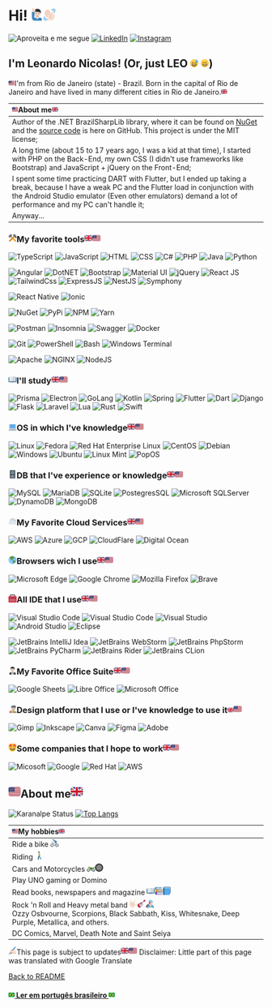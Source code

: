 # Hi! <img src="./img/emojis/1f64b-1f3fb-200d-2642-fe0f.svg" width="24"><img src="./img/emojis/1f44b-1f3fb.svg" width="24"> 
![Aproveita e me segue](https://img.shields.io/github/followers/leonardo-nicolas.svg?style=social&label=Follow&maxAge=2592000)
[![LinkedIn](https://img.shields.io/badge/LinkedIn-0077B5?style=for-the-badge&logo=linkedin&logoColor=white)](https://www.linkedin.com/in/leonardo-nicolas/)
[![Instagram](https://img.shields.io/badge/%40leonardonicolas.dev-%23E4405F.svg?style=for-the-badge&logo=Instagram&logoColor=white)](https://www.instagram.com/leonardonicolas.dev/)

## I'm Leonardo Nicolas! (Or, just LEO <img src="./img/emojis/1f605.svg" width="16"> <img src="./img/emojis/1f601.svg" width="16">)


<img height="12" src="./img/emojis/1f1fa-1f1f8.svg">I'm from Rio de Janeiro (state) - Brazil. Born in the capital of Rio de Janeiro and have lived in many different cities in Rio de Janeiro.<img height="12" src="./img/emojis/1f1ec-1f1e7.svg">

| <img height="12" src="./img/emojis/1f1fa-1f1f8.svg">About me<img height="12" src="./img/emojis/1f1ec-1f1e7.svg">                                                                                                                                            |
|:------------------------------------------------------------------------------------------------------------------------------------------------------------------------------------------------------------------------------------------------------------|
| Author of the .NET BrazilSharpLib library, where it can be found on [NuGet](https://www.nuget.org/packages/BrazilSharpLib/) and the [source code](https://github.com/leonardon397/BrazilSharpLib) is here on GitHub. This project is under the MIT license; | 
| A long time (about 15 to 17 years ago, I was a kid at that time), I started with PHP on the Back-End, my own CSS (I didn't use frameworks like Bootstrap) and JavaScript + jQuery on the Front-End;                                                         |
| I spent some time practicing DART with Flutter, but I ended up taking a break, because I have a weak PC and the Flutter load in conjunction with the Android Studio emulator (Even other emulators) demand a lot of performance and my PC can't handle it;  | 
| Anyway...                                                                                                                                                                                                                                                   |



### <img src="./img/emojis/2692.svg" width="16">My favorite tools<img height="16" src="./img/emojis/1f1ec-1f1e7.svg"><img height="16" src="./img/emojis/1f1fa-1f1f8.svg">
![TypeScript](https://img.shields.io/badge/TypeScript-007ACC?style=for-the-badge&logo=typescript&logoColor=white)
![JavaScript](https://img.shields.io/badge/JavaScript-323330?style=for-the-badge&logo=javascript&logoColor=F7DF1E)
![HTML](https://img.shields.io/badge/HTML5-E34F26?style=for-the-badge&logo=html5&logoColor=white)
![CSS](https://img.shields.io/badge/CSS3-1572B6?style=for-the-badge&logo=css3&logoColor=white)
![C#](https://img.shields.io/badge/C%23-239120?style=for-the-badge&logo=c-sharp&logoColor=white)
![PHP](https://img.shields.io/badge/PHP-777BB4?style=for-the-badge&logo=php&logoColor=white)
![Java](https://img.shields.io/badge/Java-ED8B00?style=for-the-badge&logo=java&logoColor=white)
![Python](https://img.shields.io/badge/Python-FFD43B?style=for-the-badge&logo=python&logoColor=blue)

![Angular](https://img.shields.io/badge/Angular-DD0031?style=for-the-badge&logo=angular&logoColor=white)
![DotNET](https://img.shields.io/badge/.NET-5C2D91?style=for-the-badge&logo=.net&logoColor=white)
![Bootstrap](https://img.shields.io/badge/Bootstrap-563D7C?style=for-the-badge&logo=bootstrap&logoColor=white)
![Material UI](https://img.shields.io/badge/Material%20UI-007FFF?style=for-the-badge&logo=mui&logoColor=white)
![jQuery](https://img.shields.io/badge/jQuery-0769AD?style=for-the-badge&logo=jquery&logoColor=white)
![React JS](https://img.shields.io/badge/React-20232A?style=for-the-badge&logo=react&logoColor=61DAFB)
![TailwindCss](https://img.shields.io/badge/Tailwind_CSS-38B2AC?style=for-the-badge&logo=tailwind-css&logoColor=white)
![ExpressJS](https://img.shields.io/badge/Express.js-000000?style=for-the-badge&logo=express&logoColor=white)
![NestJS](https://img.shields.io/badge/nestjs-E0234E?style=for-the-badge&logo=nestjs&logoColor=white)
![Symphony](https://img.shields.io/badge/Symfony-000000?style=for-the-badge&logo=Symfony&logoColor=white)

![React Native](https://img.shields.io/badge/React_Native-20232A?style=for-the-badge&logo=react&logoColor=61DAFB)
![Ionic](https://img.shields.io/badge/Ionic-3880FF?style=for-the-badge&logo=ionic&logoColor=white)

![NuGet](https://img.shields.io/badge/NuGet-004880?style=for-the-badge&logo=nuget&logoColor=white)
![PyPi](https://img.shields.io/badge/pypi-3775A9?style=for-the-badge&logo=pypi&logoColor=white)
![NPM](https://img.shields.io/badge/npm-CB3837?style=for-the-badge&logo=npm&logoColor=white)
![Yarn](https://img.shields.io/badge/Yarn-2C8EBB?style=for-the-badge&logo=yarn&logoColor=white)

![Postman](https://img.shields.io/badge/Postman-FF6C37?style=for-the-badge&logo=Postman&logoColor=white)
![Insomnia](https://img.shields.io/badge/Insomnia-black?style=for-the-badge&logo=insomnia&logoColor=5849BE)
![Swagger](https://img.shields.io/badge/Swagger-85EA2D?style=for-the-badge&logo=Swagger&logoColor=white)
![Docker](https://img.shields.io/badge/docker-%230db7ed.svg?style=for-the-badge&logo=docker&logoColor=white)

![Git](https://img.shields.io/badge/git-%23F05033.svg?style=for-the-badge&logo=git&logoColor=white)
![PowerShell](https://img.shields.io/badge/PowerShell-5391FE?style=for-the-badge&logo=PowerShell&logoColor=white)
![Bash](https://img.shields.io/badge/GNU%20Bash-4EAA25?style=for-the-badge&logo=GNU%20Bash&logoColor=white)
![Windows Terminal](https://img.shields.io/badge/windows%20terminal-4D4D4D?style=for-the-badge&logo=windows%20terminal&logoColor=white)

![Apache](https://img.shields.io/badge/apache-%23D42029.svg?style=for-the-badge&logo=apache&logoColor=white)
![NGINX](https://img.shields.io/badge/Nginx-009639?style=for-the-badge&logo=nginx&logoColor=white)
![NodeJS](https://img.shields.io/badge/Node.js-43853D?style=for-the-badge&logo=node.js&logoColor=white)


### <img src="./img/emojis/1f4d6.svg" width="16">I'll study<img height="16" src="./img/emojis/1f1ec-1f1e7.svg"><img height="16" src="./img/emojis/1f1fa-1f1f8.svg">
![Prisma](https://img.shields.io/badge/Prisma-3982CE?style=for-the-badge&logo=Prisma&logoColor=white)
![Electron](https://img.shields.io/badge/Electron-2B2E3A?style=for-the-badge&logo=electron&logoColor=9FEAF9)
![GoLang](https://img.shields.io/badge/Go-00ADD8?style=for-the-badge&logo=go&logoColor=white)
![Kotlin](https://img.shields.io/badge/Kotlin-0095D5?&style=for-the-badge&logo=kotlin&logoColor=white)
![Spring](https://img.shields.io/badge/Spring-6DB33F?style=for-the-badge&logo=spring&logoColor=white)
![Flutter](https://img.shields.io/badge/Flutter-02569B?style=for-the-badge&logo=flutter&logoColor=white)
![Dart](https://img.shields.io/badge/Dart-0175C2?style=for-the-badge&logo=dart&logoColor=white)
![Django](https://img.shields.io/badge/Django-092E20?style=for-the-badge&logo=django&logoColor=white)
![Flask](https://img.shields.io/badge/Flask-000000?style=for-the-badge&logo=flask&logoColor=white)
![Laravel](https://img.shields.io/badge/Laravel-FF2D20?style=for-the-badge&logo=laravel&logoColor=white)
![Lua](https://img.shields.io/badge/Lua-2C2D72?style=for-the-badge&logo=lua&logoColor=white)
![Rust](https://img.shields.io/badge/Rust-000000?style=for-the-badge&logo=rust&logoColor=white)
![Swift](https://img.shields.io/badge/Swift-FA7343?style=for-the-badge&logo=swift&logoColor=white)

### <img src="./img/emojis/1f4bb.svg" width="16">OS in which I've knowledge<img height="16" src="./img/emojis/1f1ec-1f1e7.svg"><img height="16" src="./img/emojis/1f1fa-1f1f8.svg">
![Linux](https://img.shields.io/badge/Linux-FCC624?style=for-the-badge&logo=linux&logoColor=black)
![Fedora](https://img.shields.io/badge/Fedora-294172?style=for-the-badge&logo=fedora&logoColor=white)
![Red Hat Enterprise Linux](https://img.shields.io/badge/Red%20Hat-EE0000?style=for-the-badge&logo=redhat&logoColor=white)
![CentOS](https://img.shields.io/badge/cent%20os-002260?style=for-the-badge&logo=centos&logoColor=F0F0F0)
![Debian](https://img.shields.io/badge/Debian-A81D33?style=for-the-badge&logo=debian&logoColor=white)
![Windows](https://img.shields.io/badge/Windows-0078D6?style=for-the-badge&logo=windows&logoColor=white)
![Ubuntu](https://img.shields.io/badge/Ubuntu-E95420?style=for-the-badge&logo=ubuntu&logoColor=white)
![Linux Mint](https://img.shields.io/badge/Linux_Mint-87CF3E?style=for-the-badge&logo=linux-mint&logoColor=white)
![PopOS](https://img.shields.io/badge/Pop!_OS-48B9C7?style=for-the-badge&logo=Pop!_OS&logoColor=white)

###  <img src="./img/emojis/1f5c4.svg" width="16">DB that I've experience or knowledge<img height="16" src="./img/emojis/1f1ec-1f1e7.svg"><img height="16" src="./img/emojis/1f1fa-1f1f8.svg">
![MySQL](https://img.shields.io/badge/mysql-%2300f.svg?style=for-the-badge&logo=mysql&logoColor=white)
![MariaDB](https://img.shields.io/badge/MariaDB-003545?style=for-the-badge&logo=mariadb&logoColor=white)
![SQLite](https://img.shields.io/badge/sqlite-%2307405e.svg?style=for-the-badge&logo=sqlite&logoColor=white)
![PostegresSQL](https://img.shields.io/badge/PostgreSQL-316192?style=for-the-badge&logo=postgresql&logoColor=white)
![Microsoft SQLServer](https://img.shields.io/badge/Microsoft%20SQL%20Sever-CC2927?style=for-the-badge&logo=microsoft%20sql%20server&logoColor=white)
![DynamoDB](https://img.shields.io/badge/Amazon%20DynamoDB-4053D6?style=for-the-badge&logo=Amazon%20DynamoDB&logoColor=white)
![MongoDB](https://img.shields.io/badge/MongoDB-4EA94B?style=for-the-badge&logo=mongodb&logoColor=white)

### <img src="./img/emojis/2601.svg" width="16">My Favorite Cloud Services<img height="16" src="./img/emojis/1f1ec-1f1e7.svg"><img height="16" src="./img/emojis/1f1fa-1f1f8.svg">
![AWS](https://img.shields.io/badge/Amazon_AWS-232F3E?style=for-the-badge&logo=amazon-aws&logoColor=white)
![Azure](https://img.shields.io/badge/microsoft%20azure-0089D6?style=for-the-badge&logo=microsoft-azure&logoColor=white)
![GCP](https://img.shields.io/badge/Google_Cloud-4285F4?style=for-the-badge&logo=google-cloud&logoColor=white)
![CloudFlare](https://img.shields.io/badge/Cloudflare-F38020?style=for-the-badge&logo=Cloudflare&logoColor=white)
![Digital Ocean](https://img.shields.io/badge/Digital_Ocean-0080FF?style=for-the-badge&logo=DigitalOcean&logoColor=white)

### <img src="./img/emojis/1f30e.svg" width="16">Browsers wich I use<img height="16" src="./img/emojis/1f1ec-1f1e7.svg"><img height="16" src="./img/emojis/1f1fa-1f1f8.svg">
![Microsoft Edge](https://img.shields.io/badge/Microsoft_Edge-0078D7?style=for-the-badge&logo=Microsoft-edge&logoColor=white)
![Google Chrome](https://img.shields.io/badge/Google%20Chrome-4285F4?style=for-the-badge&logo=GoogleChrome&logoColor=white)
![Mozilla Firefox](https://img.shields.io/badge/Firefox_Browser-FF7139?style=for-the-badge&logo=Firefox-Browser&logoColor=white)
![Brave](https://img.shields.io/badge/Brave-FF1B2D?style=for-the-badge&logo=Brave&logoColor=white)

### <img src="./img/emojis/1f9f0.svg" width="16">All IDE that I use<img height="16" src="./img/emojis/1f1ec-1f1e7.svg"><img height="16" src="./img/emojis/1f1fa-1f1f8.svg">
![Visual Studio Code](https://img.shields.io/badge/Visual_Studio_Code-0078D4?style=for-the-badge&logo=visual%20studio%20code&logoColor=white)
![Visual Studio Code](https://img.shields.io/badge/Visual_Studio_Code-0078D4?style=for-the-badge&logo=visual%20studio%20code&logoColor=white)
![Visual Studio](https://img.shields.io/badge/Visual_Studio-5C2D91?style=for-the-badge&logo=visual%20studio&logoColor=white)
![Android Studio](https://img.shields.io/badge/Android%20Studio-3DDC84.svg?style=for-the-badge&logo=android-studio&logoColor=white)
![Eclipse](https://img.shields.io/badge/Eclipse-FE7A16.svg?style=for-the-badge&logo=Eclipse&logoColor=white)

![JetBrains IntelliJ Idea](https://img.shields.io/badge/IntelliJ_IDEA-000000.svg?style=for-the-badge&logo=intellij-idea&logoColor=white)
![JetBrains WebStorm](https://img.shields.io/badge/WebStorm-000000?style=for-the-badge&logo=WebStorm&logoColor=white)
![JetBrains PhpStorm](http://img.shields.io/badge/-PHPStorm-181717?style=for-the-badge&logo=phpstorm&logoColor=white)
![JetBrains PyCharm](https://img.shields.io/badge/PyCharm-000000.svg?&style=for-the-badge&logo=PyCharm&logoColor=white)
![JetBrains Rider](https://img.shields.io/badge/Rider-000000.svg?style=for-the-badge&logo=Rider&logoColor=white&color=black&labelColor=crimson)
![JetBrains CLion](https://img.shields.io/badge/CLion-000000?style=for-the-badge&logo=clion&logoColor=white)

### <img src="./img/emojis/1f935-1f3fb-200d-2642-fe0f.svg" width="16">My Favorite Office Suite<img height="16" src="./img/emojis/1f1ec-1f1e7.svg"><img height="16" src="./img/emojis/1f1fa-1f1f8.svg">
![Google Sheets](https://img.shields.io/badge/Google%20Sheets-34A853?style=for-the-badge&logo=google-sheets&logoColor=white)
![Libre Office](https://img.shields.io/badge/LibreOffice-18A303?style=for-the-badge&logo=LibreOffice&logoColor=white)
![Microsoft Office](https://img.shields.io/badge/Microsoft_Office-D83B01?style=for-the-badge&logo=microsoft-office&logoColor=white)

### <img src="./img/emojis/1f468-1f3fb-200d-1f3a8.svg" width="16">Design platform that I use or I've knowledge to use it<img height="12" src="./img/emojis/1f1ec-1f1e7.svg"><img height="16" src="./img/emojis/1f1fa-1f1f8.svg">
![Gimp](https://img.shields.io/badge/gimp-5C5543?style=for-the-badge&logo=gimp&logoColor=white)
![Inkscape](https://img.shields.io/badge/Inkscape-000000?style=for-the-badge&logo=Inkscape&logoColor=white)
![Canva](https://img.shields.io/badge/Canva-%2300C4CC.svg?style=for-the-badge&logo=Canva&logoColor=white)
![Figma](https://img.shields.io/badge/figma-%23F24E1E.svg?style=for-the-badge&logo=figma&logoColor=white)
![Adobe](https://img.shields.io/badge/adobe-%23FF0000.svg?style=for-the-badge&logo=adobe&logoColor=white)

### <img src="./img/emojis/1f929.svg" width="16">Some companies that I hope to work<img height="16" src="./img/emojis/1f1ec-1f1e7.svg"><img height="16" src="./img/emojis/1f1fa-1f1f8.svg">
![Micosoft](https://img.shields.io/badge/Microsoft-666666?style=for-the-badge&logo=microsoft&logoColor=white)
![Google](https://img.shields.io/badge/google-4285F4?style=for-the-badge&logo=google&logoColor=white)
![Red Hat](https://img.shields.io/badge/Red%20Hat-EE0000?style=for-the-badge&logo=redhat&logoColor=white)
![AWS](https://img.shields.io/badge/Amazon_AWS-232F3E?style=for-the-badge&logo=amazon-aws&logoColor=white)

## <img height="24" src="./img/emojis/1f1fa-1f1f8.svg">About me<img height="24" src="./img/emojis/1f1ec-1f1e7.svg">
![Karanalpe Status](https://github-readme-stats.vercel.app/api?username=leonardo-nicolas&show_icons=true&theme=graywhite&include_all_commits=true)
[![Top Langs](https://github-readme-stats.vercel.app/api/top-langs/?username=leonardo-nicolas&&layout=compact)](https://github.com/leonardo-nicolas/)

| <img height="12" src="./img/emojis/1f1fa-1f1f8.svg">My hobbies<img height="12" src="./img/emojis/1f1ec-1f1e7.svg">                                                                                                                                                                                    |
|:------------------------------------------------------------------------------------------------------------------------------------------------------------------------------------------------------------------------------------------------------------------------------------------------------|
| Ride a bike <img width="16" src="./img/emojis/1f6b4-1f3fb-200d-2642-fe0f.svg">                                                                                                                                                                                                                        |
| Riding <img width="16" src="./img/emojis/1f6b6-1f3fb-200d-2642-fe0f.svg">                                                                                                                                                                                                                             |
| Cars and Motorcycles <img width="16" src="./img/emojis/1f3cd.svg"><img width="16" src="./img/emojis/1f6de.svg">️                                                                                                                                                                                      |
| Play UNO gaming or Domino                                                                                                                                                                                                                                                                             |
| Read books, newspapers and magazine  <img width="16" src="./img/emojis/1f4d6.svg"><img width="16" src="./img/emojis/1f4da.svg"><img width="16" src="./img/emojis/1f4d8.svg">                                                                                                                          |
| Rock 'n Roll and Heavy metal band  <img width="16" src="./img/emojis/1f91f-1f3fb.svg"><img width="16" src="./img/emojis/1f3b8.svg"><img width="16" src="./img/emojis/1f468-1f3fb-200d-1f3a4.svg"><br> Ozzy Osbvourne, Scorpions, Black Sabbath, Kiss, Whitesnake, Deep Purple, Metallica, and others. |
| DC Comics, Marvel, Death Note and Saint Seiya                                                                                                                                                                                                                                                         |




<img src="./img/emojis/270d-1f3fb.svg" width="16">This page is subject to updates<img height="16" src="./img/emojis/1f1ec-1f1e7.svg"><img height="16" src="./img/emojis/1f1fa-1f1f8.svg">
Disclaimer: Little part of this page was translated with Google Translate


<a href="https://github.com/leonardo-nicolas">Back to README</a>
<h4>
    <a href="./FULL-ABOUT-ME-EN.md">
        <img src="./img/emojis/1f1e7-1f1f7.svg" width="12">
            Ler em portugês brasileiro
        <img src="./img/emojis/1f1e7-1f1f7.svg" width="12">
    </a>
</h4>
